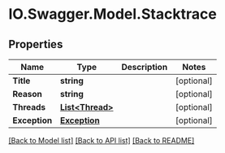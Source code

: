 # IO.Swagger.Model.Stacktrace
## Properties

Name | Type | Description | Notes
------------ | ------------- | ------------- | -------------
**Title** | **string** |  | [optional] 
**Reason** | **string** |  | [optional] 
**Threads** | [**List&lt;Thread&gt;**](Thread.md) |  | [optional] 
**Exception** | [**Exception**](Exception.md) |  | [optional] 

[[Back to Model list]](../README.md#documentation-for-models) [[Back to API list]](../README.md#documentation-for-api-endpoints) [[Back to README]](../README.md)

